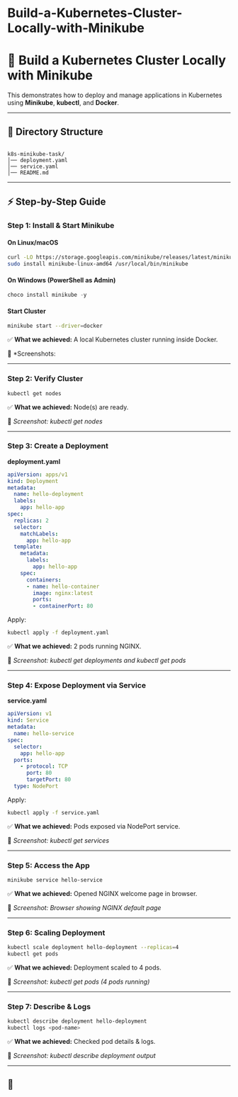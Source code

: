 # Build-a-Kubernetes-Cluster-Locally-with-Minikube

# 🚀 Build a Kubernetes Cluster Locally with Minikube

This demonstrates how to deploy and manage applications in Kubernetes using **Minikube**, **kubectl**, and **Docker**.

---

## 📂 Directory Structure

```

k8s-minikube-task/
│── deployment.yaml
│── service.yaml
│── README.md

````

---

## ⚡ Step-by-Step Guide

### Step 1: Install & Start Minikube

#### On Linux/macOS
```bash
curl -LO https://storage.googleapis.com/minikube/releases/latest/minikube-linux-amd64
sudo install minikube-linux-amd64 /usr/local/bin/minikube
````

#### On Windows (PowerShell as Admin)

```powershell
choco install minikube -y
```

#### Start Cluster

```bash
minikube start --driver=docker
```

✅ **What we achieved:** A local Kubernetes cluster running inside Docker.

📸 *Screenshots: 



---

### Step 2: Verify Cluster

```bash
kubectl get nodes
```

✅ **What we achieved:** Node(s) are ready.

📸 *Screenshot: kubectl get nodes*





---

### Step 3: Create a Deployment

**deployment.yaml**

```yaml
apiVersion: apps/v1
kind: Deployment
metadata:
  name: hello-deployment
  labels:
    app: hello-app
spec:
  replicas: 2
  selector:
    matchLabels:
      app: hello-app
  template:
    metadata:
      labels:
        app: hello-app
    spec:
      containers:
      - name: hello-container
        image: nginx:latest
        ports:
        - containerPort: 80
```

Apply:

```bash
kubectl apply -f deployment.yaml
```

✅ **What we achieved:** 2 pods running NGINX.

📸 *Screenshot: kubectl get deployments and kubectl get pods*



---

### Step 4: Expose Deployment via Service

**service.yaml**

```yaml
apiVersion: v1
kind: Service
metadata:
  name: hello-service
spec:
  selector:
    app: hello-app
  ports:
    - protocol: TCP
      port: 80
      targetPort: 80
  type: NodePort
```

Apply:

```bash
kubectl apply -f service.yaml
```

✅ **What we achieved:** Pods exposed via NodePort service.

📸 *Screenshot: kubectl get services*


---

### Step 5: Access the App

```bash
minikube service hello-service
```

✅ **What we achieved:** Opened NGINX welcome page in browser.

📸 *Screenshot: Browser showing NGINX default page*




---

### Step 6: Scaling Deployment

```bash
kubectl scale deployment hello-deployment --replicas=4
kubectl get pods
```

✅ **What we achieved:** Deployment scaled to 4 pods.

📸 *Screenshot: kubectl get pods (4 pods running)*




---

### Step 7: Describe & Logs

```bash
kubectl describe deployment hello-deployment
kubectl logs <pod-name>
```

✅ **What we achieved:** Checked pod details & logs.

📸 *Screenshot: kubectl describe deployment output*




---

## 🎯

